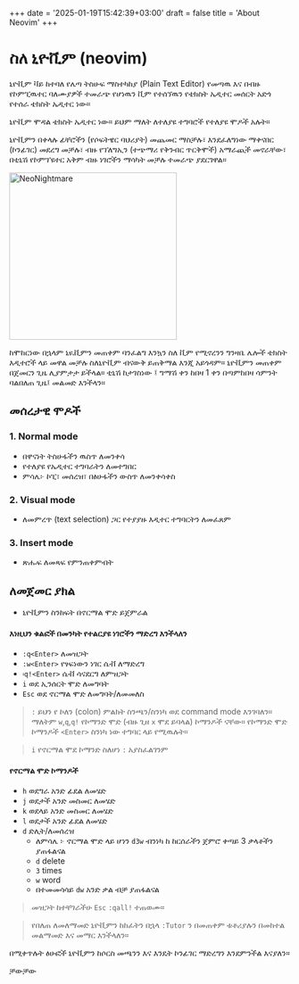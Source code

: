 +++
date = '2025-01-19T15:42:39+03:00'
draft = false
title = 'About Neovim'
+++
# ስለ ኒዮቪም (neovim)


ኒዮቪም ቫይ ከተባለ የሌጣ ትስሁፍ ማስተካከያ (Plain Text Editor) የመጣዉ እና በብዙ የኮምፒዉተር ባለሙያዎች ተመራጭ የሆነዉን ቪም የተሰኘዉን የቴክስት ኤዲተር መሰርት አድጎ የተሰራ ቴክስት ኤዲተር ነው። 

ኒዮቪም ሞዳል ቴክስት ኤዲተር ነው። ይህም ማለት ለተለያዩ ተግባሮች የተለያዩ ሞዶች አሉት። 

ኒዮቪምን በቀላሉ ፊቸሮችን (የሶፍትዌር ባህሪያት) መጨመር ማስቻሉ፣ እንደፈለግነው ማቀናበር (ኮንፊገር) መደረግ መቻሉ፣ ብዙ የፕለግኢን (ተጭማሪ የቅንብር ጥርቅሞች) አማራጪች መኖራቸው፣ በቲኒሽ የኮምፕዩተር አቅም ብዙ ነገሮችን ማሳካት መቻሉ ተመራጭ ያደርገዋል።


<img src="/images/about-neovim-1.gif" alt="NeoNightmare" width="300">

ከሞከርነው በኋላም ኒዪቪምን መጠቀም ባንፈልግ እንኳን ስለ ቪም የሚኖረንን ግንዛቤ ሌሎች ቴክስት እዲተሮች ላይ መዋል መቻሉ ስለኒዮቪም ብናውቅ ይጠቅማል እንጂ አይጎዳም። ኒዮቪምን መጠቀም በጀመርን ጊዜ ሊያምታታ ይችላል። ቲኒሽ ከታገስነው ፤ ግማሽ ቀን ከበዛ 1 ቀን በጣምከበዛ ሳምንት ባልበለጠ ጊዜ፤  መልመድ እንችላን።


## መሰረታዊ ሞዶች

### 1. Normal mode
- በዋናነት ትስሁፋችን ዉስጥ ለመንቀሳ
- የተለያዩ የኤዲተር ተግባራትን ለመተግበር
- ምሳሌ፦ ኮፒ፣ መሰረዝ፣ በፅሁፋችን ውስጥ ለመንቀሳቀስ

### 2. Visual mode
- ለመምረጥ (text selection) ጋር የተያያዙ እዲተር ተግባርትን ለመፈጸም

### 3. Insert mode
- ጽሑፍ ለመጻፍ የምንጠቀምብት 


## ለመጀመር ያክል
- ኒዮቪምን ስንከፍት በኖርማል ሞድ ይጀምራል

#### እነዚህን ቁልፎች በመንካት የተልርያዩ ነገሮችን ማድረግ እንችላለን
- `:q<Enter>` ለመዝጋት
- `:w<Enter>` የፃፍነውን ነገር ሴቭ ለማድረግ
- `፡q!<Enter>` ሴቭ ሳናደርግ ለምዝጋት
- `i` ወደ ኢንሰርት ሞድ ለመግባት
- `Esc` ወደ ኖርማል ሞድ ለመግባት/ለመመለስ

> 	`:` ይህን የ ኮለን (colon) ምልክት ስንጫን/ስንነካ ወደ command mode እንገባለን።  ማለትም `w`,`q`,`q!` የኮማንድ ሞድ (ብዙ ጊዘ `x` ሞደ ይባላል) ኮማንዶች ናቸው። የኮማንድ ሞድ ኮማንዶች `<Enter>` ስንነካ ነው ተግባር ላይ የሚዉሉት።

>  `i` የኖርማል ሞደ ኮማንድ ስለሆነ `:` አያስፈልገንም

#### የኖርማል ሞድ ኮማንዶች
- `h` ወደግራ አንድ ፊደል ለመሄድ
- `j` ወደታች አንድ መስመር ለመሄድ
- `k` ወደላይ አንድ መስመር ለመሄድ
- `l` ወደታች አንድ ፊደል ለመሄድ
- `d` ድሊት/ለመሰረዝ
  - ለምሳሌ ፦ ኖርማል ሞድ ላይ ሆነን `d3w` ብንነካ ከ ከርሰራችን ጀምሮ ቀጣይ 3 ቃላቶችን ያጠፋልናል
  - `d` delete
  - `3` times
  - `w` word
  - በተመመሳሳይ `dw` አንድ ቃል ብቻ ያጠፋልናል

> መዝጋት ከተቸገራችሁ `Esc` `:qall!` ተጠወሙ።

> የበለጠ ለመለማመድ ኒዮቪምን ከከፈትን በኋላ `:Tutor` ን በመጠቀም ቱቶሪያሉን በመከተል መልማመድ እና መማር እንችላለን።

በሚቀጥሉት ፅሁፎች ኒዮቪምን ከሶርስ መጫንን እና እንዴት ኮንፊገር ማድረግን እንደምንችል እናያለን።

ቻውቻው
